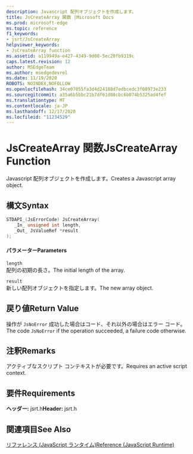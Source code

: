 ```yaml
---
description: Javascript 配列オブジェクトを作成します。
title: JsCreateArray 関数 |Microsoft Docs
ms.prod: microsoft-edge
ms.topic: reference
f1_keywords:
- jsrt/JsCreateArray
helpviewer_keywords:
- JsCreateArray function
ms.assetid: a119949a-e427-4349-9d00-5ec20fb9319c
caps.latest.revision: 12
author: MSEdgeTeam
ms.author: msedgedevrel
ms.date: 11/19/2020
ROBOTS: NOINDEX,NOFOLLOW
ms.openlocfilehash: 34ce07055fa3d4d24188d7edbcedc3f08973e233
ms.sourcegitcommit: a35a6b5bbc21b7df61d08cbc6b074b5325ad4fef
ms.translationtype: MT
ms.contentlocale: ja-JP
ms.lasthandoff: 12/17/2020
ms.locfileid: "11234529"
---
```

# <span data-ttu-id="df843-103">JsCreateArray 関数</span><span class="sxs-lookup"><span data-stu-id="df843-103">JsCreateArray Function</span></span>

<span data-ttu-id="df843-104">Javascript 配列オブジェクトを作成します。</span><span class="sxs-lookup"><span data-stu-id="df843-104">Creates a Javascript array object.</span></span>  
  
## <span data-ttu-id="df843-105">構文</span><span class="sxs-lookup"><span data-stu-id="df843-105">Syntax</span></span>  
  
```cpp  
STDAPI_(JsErrorCode) JsCreateArray(  
   _In_ unsigned int length,  
   _Out_ JsValueRef *result  
);  
```  
  
#### <span data-ttu-id="df843-106">パラメーター</span><span class="sxs-lookup"><span data-stu-id="df843-106">Parameters</span></span>  
 `length`  
 <span data-ttu-id="df843-107">配列の初期の長さ。</span><span class="sxs-lookup"><span data-stu-id="df843-107">The initial length of the array.</span></span>  
  
 `result`  
 <span data-ttu-id="df843-108">新しい配列オブジェクトを指定します。</span><span class="sxs-lookup"><span data-stu-id="df843-108">The new array object.</span></span>  
  
## <span data-ttu-id="df843-109">戻り値</span><span class="sxs-lookup"><span data-stu-id="df843-109">Return Value</span></span>  
 <span data-ttu-id="df843-110">操作が `JsNoError` 成功した場合はコード、それ以外の場合はエラー コード。</span><span class="sxs-lookup"><span data-stu-id="df843-110">The code `JsNoError` if the operation succeeded, a failure code otherwise.</span></span>  
  
## <span data-ttu-id="df843-111">注釈</span><span class="sxs-lookup"><span data-stu-id="df843-111">Remarks</span></span>  
 <span data-ttu-id="df843-112">アクティブなスクリプト コンテキストが必要です。</span><span class="sxs-lookup"><span data-stu-id="df843-112">Requires an active script context.</span></span>  
  
## <span data-ttu-id="df843-113">要件</span><span class="sxs-lookup"><span data-stu-id="df843-113">Requirements</span></span>  
 <span data-ttu-id="df843-114">**ヘッダー:** jsrt.h</span><span class="sxs-lookup"><span data-stu-id="df843-114">**Header:** jsrt.h</span></span>  
  
## <span data-ttu-id="df843-115">関連項目</span><span class="sxs-lookup"><span data-stu-id="df843-115">See Also</span></span>  
 [<span data-ttu-id="df843-116">リファレンス (JavaScript ランタイム)</span><span class="sxs-lookup"><span data-stu-id="df843-116">Reference (JavaScript Runtime)</span></span>](../chakra-hosting/reference-javascript-runtime.md)
